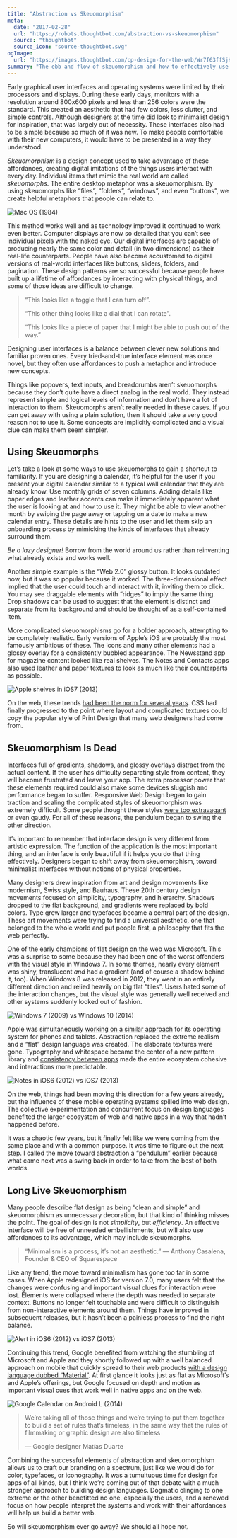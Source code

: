 ```yaml
---
title: "Abstraction vs Skeuomorphism"
meta: 
  date: "2017-02-28"
  url: "https://robots.thoughtbot.com/abstraction-vs-skeuomorphism"
  source: "thoughtbot"
  source_icon: "source-thoughtbot.svg"
ogImage:
  url: "https://images.thoughtbot.com/cp-design-for-the-web/Wr7f63ffSjKCWRNUEXag_elements-skeuomorphism-old.gif"
summary: "The ebb and flow of skeuomorphism and how to effectively use it in your design."
---
```

Early graphical user interfaces
and operating systems were limited
by their processors and displays.
During these early days,
monitors with a resolution
around 800x600 pixels and less than 256 colors
were the standard.
This created an aesthetic
that had few colors, less clutter, and simple controls.
Although designers at the time
did look to minimalist design for inspiration,
that was largely out of necessity.
These interfaces also had to be simple
because so much of it was new.
To make people comfortable with their new computers,
it would have to be presented
in a way they understood.

*Skeuomorphism* is a design concept
used to take advantage of
these affordances,
creating digital imitations
of the things users interact with every day.
Individual items that mimic the real world are called *skeuomorphs*.
The entire desktop metaphor was a skeuomorphism.
By using skeuomorphs like “files”, “folders”, “windows”, and even “buttons”,
we create helpful metaphors that people can relate to.

![Mac OS (1984)](https://images.thoughtbot.com/cp-design-for-the-web/Wr7f63ffSjKCWRNUEXag_elements-skeuomorphism-old.gif)

This method works well
and as technology improved
it continued to work even better.
Computer displays are now so detailed
that you can’t see individual pixels
with the naked eye.
Our digital interfaces are capable
of producing nearly the same color and detail
(in two dimensions)
as their real-life counterparts.
People have also become accustomed
to digital versions of real-world interfaces
like buttons, sliders, folders, and pagination.
These design patterns
are so successful
because people have built up
a lifetime of affordances
by interacting with physical things,
and some of those ideas
are difficult to change.

> “This looks like a toggle
> that I can turn off”.
>
> “This other thing looks like a dial
> that I can rotate”.
>
> “This looks like a piece of paper
> that I might be able to push
> out of the way.”

Designing user interfaces is a balance
between clever new solutions
and familiar proven ones.
Every tried-and-true interface element
was once novel,
but they often use affordances
to push a metaphor
and introduce new concepts.

Things like popovers, text inputs, and breadcrumbs aren’t skeuomorphs
because they don’t quite have a direct analog
in the real world.
They instead represent simple and logical levels
of information and don’t have a lot of interaction to them.
Skeuomorphs aren’t really needed in these cases.
If you can get away with using a plain solution,
then it should take a very good reason not to use it.
Some concepts are implicitly complicated
and a visual clue can make them seem simpler.

## Using Skeuomorphs

Let’s take a look at some ways
to use skeuomorphs
to gain a shortcut to familiarity.
If you are designing a calendar,
it’s helpful for the user
if you present your digital calendar similar
to a typical wall calendar
that they are already know.
Use monthly grids of seven columns.
Adding details like paper edges
and leather accents
can make it immediately apparent
what the user is looking at
and how to use it.
They might be able
to view another month
by swiping the page away
or tapping on a date
to make a new calendar entry.
These details are hints to the user
and let them skip an onboarding process
by mimicking the kinds of interfaces
that already surround them.

*Be a lazy designer!*
Borrow from the world around us
rather than reinventing what already exists
and works well.

Another simple example is the “Web 2.0” glossy button.
It looks outdated now,
but it was so popular because it worked.
The three-dimensional effect implied
that the user could touch and interact with it,
inviting them to click.
You may see draggable elements with “ridges”
to imply the same thing.
Drop shadows can be used to suggest
that the element is distinct and separate
from its background
and should be thought of as a self-contained item.

More complicated skeuomorphisms go for a bolder approach,
attempting to be completely realistic.
Early versions of Apple’s iOS are probably
the most famously ambitious of these.
The icons and many other elements had a glossy overlay
for a consistently bubbled appearance.
The Newsstand app for magazine content looked like real shelves.
The Notes and Contacts apps also used leather and paper textures
to look as much like their counterparts as possible.

![Apple shelves in iOS7 (2013)](https://images.thoughtbot.com/cp-design-for-the-web/A8tVupnCStOBgvZeSpxD_elements-skeuomorphism-new.png)

On the web, these trends
[had been the norm for several years](http://www.webdesignbooth.com/skeuomorphic-web-design).
CSS had finally progressed to the point
where layout and complicated textures
could copy the popular style of Print Design
that many web designers had come from.

## Skeuomorphism Is Dead

Interfaces full of gradients, shadows, and glossy overlays
distract from the actual content.
If the user has difficulty
separating style from content,
they will become frustrated
and leave your app.
The extra processor power that these elements required
could also make some devices sluggish
and performance began to suffer.
Responsive Web Design began to gain traction
and scaling the complicated styles of skeuomorphism
was extremely difficult.
Some people thought these styles
[were too extravagant](http://www.fastcodesign.com/1670760/will-apples-tacky-software-design-philosophy-cause-a-revolt)
or even gaudy.
For all of these reasons,
the pendulum began to swing
the other direction.

It’s important to remember
that interface design is very different
from artistic expression.
The function of the application
is the most important thing,
and an interface is only beautiful
if it helps you do that thing effectively.
Designers began to shift away
from skeuomorphism,
toward minimalist interfaces
without notions of physical properties.

Many designers drew inspiration
from art and design movements
like modernism, Swiss style, and Bauhaus.
These 20th century design movements
focused on simplicity, typography, and hierarchy.
Shadows dropped to the flat background,
and gradients were replaced by bold colors.
Type grew larger
and typefaces became a central part
of the design.
These art movements were trying
to find a universal aesthetic,
one that belonged to the whole world
and put people first,
a philosophy that fits the web perfectly.

One of the early champions
of flat design on the web was Microsoft.
This was a surprise to some
because they had been one of the worst offenders
with the visual style in Windows 7.
In some themes,
nearly every element was shiny, translucent *and* had a gradient
(and of course a shadow behind it, too).
When Windows 8 was released in 2012,
they went in an entirely different direction
and relied heavily on big flat “tiles”.
Users hated some of the interaction changes,
but the visual style was generally well received
and other systems suddenly looked out of fashion.

![Windows 7 (2009) vs Windows 10 (2014)](https://images.thoughtbot.com/cp-design-for-the-web/YH7T8fQQQKyoQmCj16AQ_elements-skeuomorphism-windows.png)

Apple was simultaneously [working on a similar approach](https://www.bignerdranch.com/blog/apple-design-goes-flat-with-ios-7)
for its operating system for phones and tablets.
Abstraction replaced the extreme realism
and a “flat” design language was created.
The elaborate textures were gone.
Typography and whitespace became the center
of a new pattern library
and [consistency between apps](https://developer.apple.com/library/ios/documentation/UserExperience/Conceptual/MobileHIG/)
made the entire ecosystem cohesive
and interactions more predictable.

![Notes in iOS6 (2012) vs iOS7 (2013)](https://images.thoughtbot.com/cp-design-for-the-web/jcXEfXBBSqaYXRejkSeE_elements-skeuomorphism-notes.png)

On the web, things had been moving this direction
for a few years already,
but the influence of these mobile operating systems
spilled into web design.
The collective experimentation
and concurrent focus on design languages
benefited the larger ecosystem
of web and native apps
in a way that hadn’t happened before.

It was a chaotic few years,
but it finally felt like we were coming
from the same place
and with a common purpose.
It was time to figure out the next step.
I called the move toward abstraction a “pendulum” earlier
because what came next was a swing back
in order to take from the best of both worlds.

## Long Live Skeuomorphism

Many people describe flat design
as being “clean and simple”
and skeuomorphism as unnecessary decoration,
but that kind of thinking misses the point.
The goal of design is not *simplicity*,
but *efficiency*.
An effective interface will be free
of unneeded embellishments,
but will also use affordances to its advantage,
which may include skeuomorphs.

> “Minimalism is a process, it’s not an aesthetic.”
> — Anthony Casalena, Founder & CEO of Squarespace

Like any trend,
the move toward minimalism
has gone too far in some cases.
When Apple redesigned iOS for version 7.0,
many users felt that the changes were confusing
and important visual clues for interaction were lost.
Elements were collapsed where the depth was needed to separate context.
Buttons no longer felt touchable
and were difficult to distinguish
from non-interactive elements around them.
Things have improved in subsequent releases,
but it hasn’t been a painless process to find the right balance.

![Alert in iOS6 (2012) vs iOS7 (2013)](https://images.thoughtbot.com/cp-design-for-the-web/BobSWnzjSQanIb4K35WQ_elements-skeuomorphism-iOS.png)

Continuing this trend,
Google benefited from watching the stumbling
of Microsoft and Apple
and they shortly followed up
with a well balanced approach on mobile
that quickly spread to their web products
[with a design language dubbed “Material”](https://design.google.com/resources).
At first glance it looks just as flat
as Microsoft’s and Apple’s offerings,
but Google focused on depth and motion
as important visual cues
that work well in native apps and on the web.

![Google Calendar on Android L (2014)](https://images.thoughtbot.com/cp-design-for-the-web/a3ZZtuVVQYuCYnlJ8Xll_elements-skeuomorphism-material-calendar.png)

> We’re taking all of those things and we’re trying to put them together to build a set of rules that’s timeless, in the same way that the rules of filmmaking or graphic design are also timeless
>
> — Google designer Matías Duarte

Combining the successful elements
of abstraction and skeuomorphism
allows us to craft our branding on a spectrum,
just like we would do for color, typefaces, or iconography.
It was a tumultuous time for design for apps of all kinds,
but I think we’re coming out of that debate
with a much stronger approach to building design languages.
Dogmatic clinging to one extreme or the other
benefitted no one,
especially the users,
and a renewed focus on how people interpret
the systems and work with their affordances
will help us build a better web.

So will skeuomorphism ever go away?
We should all hope not.
